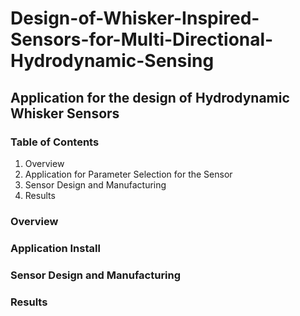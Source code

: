 # Design-of-Whisker-Inspired-Sensors-for-Multi-Directional-Hydrodynamic-Sensing
## Application for the design of Hydrodynamic Whisker Sensors
### Table of Contents
1. Overview
2. Application for Parameter Selection for the Sensor
3. Sensor Design and Manufacturing
4. Results

### Overview

### Application Install

### Sensor Design and Manufacturing

### Results
